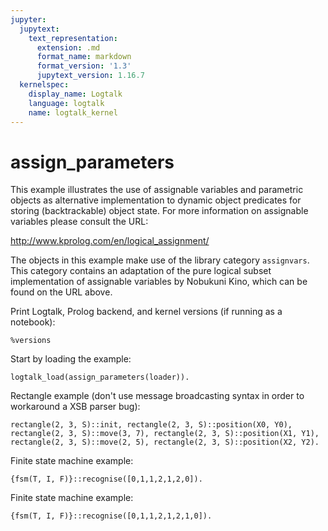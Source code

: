 ```yaml
---
jupyter:
  jupytext:
    text_representation:
      extension: .md
      format_name: markdown
      format_version: '1.3'
      jupytext_version: 1.16.7
  kernelspec:
    display_name: Logtalk
    language: logtalk
    name: logtalk_kernel
---
```


<!--
________________________________________________________________________

This file is part of Logtalk <https://logtalk.org/>  
SPDX-FileCopyrightText: 1998-2025 Paulo Moura <pmoura@logtalk.org>  
SPDX-License-Identifier: Apache-2.0

Licensed under the Apache License, Version 2.0 (the "License");
you may not use this file except in compliance with the License.
You may obtain a copy of the License at

    http://www.apache.org/licenses/LICENSE-2.0

Unless required by applicable law or agreed to in writing, software
distributed under the License is distributed on an "AS IS" BASIS,
WITHOUT WARRANTIES OR CONDITIONS OF ANY KIND, either express or implied.
See the License for the specific language governing permissions and
limitations under the License.
________________________________________________________________________
-->

# assign_parameters

This example illustrates the use of assignable variables and parametric 
objects as alternative implementation to dynamic object predicates for
storing (backtrackable) object state. For more information on assignable 
variables please consult the URL:

http://www.kprolog.com/en/logical_assignment/

The objects in this example make use of the library category `assignvars`.
This category contains an adaptation of the pure logical subset implementation
of assignable variables by Nobukuni Kino, which can be found on the URL above.

Print Logtalk, Prolog backend, and kernel versions (if running as a notebook):

```logtalk
%versions
```

Start by loading the example:

```logtalk
logtalk_load(assign_parameters(loader)).
```

Rectangle example (don't use message broadcasting syntax in order to workaround a XSB parser bug):

```logtalk
rectangle(2, 3, S)::init, rectangle(2, 3, S)::position(X0, Y0), rectangle(2, 3, S)::move(3, 7), rectangle(2, 3, S)::position(X1, Y1), rectangle(2, 3, S)::move(2, 5), rectangle(2, 3, S)::position(X2, Y2).
```

<!--
X0 = 0, Y0 = 0, X1 = 3, Y1 = 7, X2 = 2, Y2 = 5.
-->

Finite state machine example:

```logtalk
{fsm(T, I, F)}::recognise([0,1,1,2,1,2,0]).
```

<!--
red-0-red
red-1-green
green-1-yellow
yellow-2-red
red-1-green
green-2-red
red-0-red

T = [red-0-red, red-1-green, red-2-red, yellow-0-red, yellow-1-green, yellow-2-red, green-0-yellow, ... -... -yellow, ... -...],
I = red,
F = [red]. 
-->

Finite state machine example:

```logtalk
{fsm(T, I, F)}::recognise([0,1,1,2,1,2,1,0]).
```

<!--
red-0-red
red-1-green
green-1-yellow
yellow-2-red
red-1-green
green-2-red
red-1-green
green-0-yellow
backtracking...
backtracking...
backtracking...
backtracking...
backtracking...
backtracking...
backtracking...
backtracking...

false.
-->
